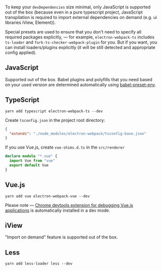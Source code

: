 To keep your `devDependencies` size minimal, only JavaScript is supported out of the box
(because even in a pure typescript project, JavaScript transpilation is required to import external dependencies on demand (e.g. ui libraries iView, Element)).

Special presets are used to ensure that you don't need to specify all required packages explicitly, — for example, `electron-webpack-ts` includes `ts-loader` and `fork-ts-checker-webpack-plugin` for you.
But if you want, you can install loaders/plugins explicitly (it will be still detected and appropriate config applied).

## JavaScript

Supported out of the box.
Babel plugins and polyfills that you need based on your used version are determined automatically using [babel-preset-env](https://github.com/babel/babel-preset-env).

## TypeScript

`yarn add typescript electron-webpack-ts --dev`

Create `tsconfig.json` in the project root directory:

```json
{
  "extends": "./node_modules/electron-webpack/tsconfig-base.json"
}
```

If you use Vue.js, create `vue-shims.d.ts` in the `src/renderer`

```typescript
declare module "*.vue" {
  import Vue from "vue"
  export default Vue
}
```

## Vue.js

`yarn add vue electron-webpack-vue --dev`

Please note — [Chrome devtools extension for debugging Vue.js applications](https://github.com/vuejs/vue-devtools) is automatically installed in a dev mode. 

## iView

"Import on demand" feature is supported out of the box.

## Less

`yarn add less-loader less --dev`